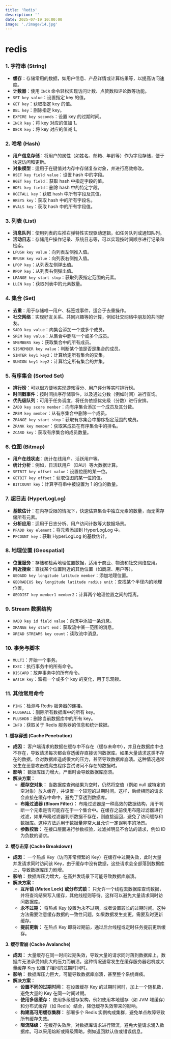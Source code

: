 ```yaml
---
title: 'Redis'
description: ''
date: 2025-07-19 10:00:00
image: './image/14.jpg'
---
```

# redis

### **1. 字符串 (String)**

- **缓存**：存储常用的数据，如用户信息、产品详情或计算结果等，以提高访问速度。
- **计数器**：使用 `INCR` 命令轻松实现访问计数、点赞数和评论数等功能。
- `SET key value`：设置指定 key 的值。
- `GET key`：获取指定 key 的值。
- `DEL key`：删除指定 key。
- `EXPIRE key seconds`：设置 key 的过期时间。
- `INCR key`：将 key 对应的值加 1。
- `DECR key`：将 key 对应的值减 1。

### **2. 哈希 (Hash)**

- **用户信息存储**：将用户的属性（如姓名、邮箱、年龄等）作为字段存储，便于快速访问和更新。
- **对象模型**：适用于在键值对内存中存储复杂对象，并进行高效修改。
- `HSET key field value`：设置 hash 中的字段。
- `HGET key field`：获取 hash 中指定字段的值。
- `HDEL key field`：删除 hash 中的特定字段。
- `HGETALL key`：获取 hash 中所有字段及其值。
- `HKEYS key`：获取 hash 中的所有字段名。
- `HVALS key`：获取 hash 中的所有字段值。

### **3. 列表 (List)**

- **消息队列**：使用列表的左推右弹特性实现驱动逻辑，如任务队列或通知队列。
- **活动日志**：存储用户操作记录、系统日志等，可以实现按时间顺序进行记录和检索。
- `LPUSH key value`：向列表左侧推入值。
- `RPUSH key value`：向列表右侧推入值。
- `LPOP key`：从列表左侧弹出值。
- `RPOP key`：从列表右侧弹出值。
- `LRANGE key start stop`：获取列表指定范围的元素。
- `LLEN key`：获取列表中的元素数量。

### **4. 集合 (Set)**

- **去重**：用于存储唯一用户、标签或事件，适合于去重操作。
- **社交网络**：实现好友关系、共同兴趣等的计算，例如社交网络中朋友的共同好友。
- `SADD key value`：向集合添加一个或多个成员。
- `SREM key value`：从集合中删除一个或多个成员。
- `SMEMBERS key`：获取集合中的所有成员。
- `SISMEMBER key value`：判断某个值是否是集合的成员。
- `SINTER key1 key2`：计算给定所有集合的交集。
- `SUNION key1 key2`：计算给定所有集合的并集。

### **5. 有序集合 (Sorted Set)**

- **排行榜**：可以很方便地实现游戏得分、用户评分等实时排行榜。
- **时间戳事件**：按时间排序存储事件，以及通过分数（例如时间）进行查询。
- **优先级队列**：可用于任务调度，将任务依据优先级（分数）进行安排。
- `ZADD key score member`：向有序集合添加一个成员及其分数。
- `ZREM key member`：从有序集合中删除一个成员。
- `ZRANGE key start stop`：获取有序集合中排序指定范围的成员。
- `ZRANK key member`：获取某成员在有序集合中的排名。
- `ZCARD key`：获取有序集合的成员数量。

### **6. 位图 (Bitmap)**

- **用户在线状态**：统计在线用户、活跃用户等。
- **统计分析**：例如，日活跃用户（DAU）等大数据计算。
- `SETBIT key offset value`：设置位图的某一位。
- `GETBIT key offset`：获取位图的某一位的值。
- `BITCOUNT key`：计算字符串中被设置为 1 的位的数量。

### **7. 超日志 (HyperLogLog)**

- **基数估计**：在内存受限的情况下，快速估算集合中独立元素的数量，而无需存储所有元素。
- **分析应用**：适用于日志分析、用户访问计数等大数据场景。
- `PFADD key element`：将元素添加到 HyperLogLog 中。
- `PFCOUNT key`：获取 HyperLogLog 的基数估计。

### **8. 地理位置 (Geospatial)**

- **位置服务**：存储和检索地理位置数据，适用于商业、物流和社交网络应用。
- **附近搜索**：查找某个位置附近的其他位置（如商店、用户等）。
- `GEOADD key longitude latitude member`：添加地理位置。
- `GEORADIUS key longitude latitude radius unit`：查找某个半径内的地理位置。
- `GEODIST key member1 member2`：计算两个地理位置之间的距离。

### **9. Stream 数据结构**

- `XADD key id field value`：向流中添加一条消息。
- `XRANGE key start end`：获取流中某一范围的消息。
- `XREAD STREAMS key count`：读取流中消息。

### **10. 事务与脚本**

- `MULTI`：开始一个事务。
- `EXEC`：执行事务中的所有命令。
- `DISCARD`：放弃事务中的所有命令。
- `WATCH key`：监视一个或多个 key 的变化，用于乐观锁。

### **11. 其他常用命令**

- `PING`：检测与 Redis 服务器的连接。
- `FLUSHALL`：删除所有数据库中的所有 key。
- `FLUSHDB`：删除当前数据库中的所有 key。
- `INFO`：获取关于 Redis 服务器的信息和统计数据。

**1. 缓存穿透 (Cache Penetration)**

- **成因：** 客户端请求的数据在缓存中不存在（缓存未命中），并且在数据库中也不存在，导致请求每次都会穿透缓存直接访问数据库。如果大量请求这类不存在的数据，会对数据库造成很大的压力，甚至导致数据库崩溃。这种情况通常发生在恶意攻击或爬虫程序尝试访问不存在的数据时。
- **影响：** 数据库压力增大，严重时会导致数据库崩溃。
- **解决方案：**
    - **缓存空对象：** 当数据库查询结果为空时，仍然将空值（例如 null 或特定的空对象）放入缓存，并设置一个较短的过期时间。这样，后续相同的请求会直接在缓存中命中，避免了穿透到数据库。
    - **布隆过滤器 (Bloom Filter)：** 布隆过滤器是一种高效的数据结构，用于判断一个元素是否可能存在于一个集合中。在缓存之前使用布隆过滤器进行过滤，如果布隆过滤器判断数据不存在，则直接返回，避免了访问缓存和数据库。这种方法适用于数据量非常大且允许一定误判率的场景。
    - **参数校验：** 在接口层面进行参数校验，过滤掉明显不合法的请求，例如 ID 为负数的请求。

**2. 缓存击穿 (Cache Breakdown)**

- **成因：** 一个热点 Key（访问非常频繁的 Key）在缓存中过期失效，此时大量并发请求同时访问该 Key，由于缓存中没有数据，这些请求会全部落到数据库上，导致数据库压力剧增。
- **影响：** 数据库压力增大，在高并发场景下可能导致数据库崩溃。
- **解决方案：**
    - **互斥锁 (Mutex Lock) 或分布式锁：** 只允许一个线程去数据库查询数据，并将查询结果写入缓存，其他线程则等待。这样可以避免大量请求同时访问数据库。
    - **永不过期：** 将热点 Key 设置为永不过期，或者设置较长的过期时间。这种方法需要注意缓存数据的一致性问题，如果数据发生变更，需要及时更新缓存。
    - **提前更新：** 在热点 Key 即将过期前，通过后台线程或定时任务提前更新缓存。

**3. 缓存雪崩 (Cache Avalanche)**

- **成因：** 大量缓存在同一时间过期失效，导致大量的请求同时落到数据库上，数据库无法承受如此大的压力而崩溃。这种情况通常发生在缓存服务器宕机或大量缓存 Key 设置了相同的过期时间时。
- **影响：** 数据库压力巨大，可能导致数据库崩溃，甚至整个系统瘫痪。
- **解决方案：**
    - **设置不同的过期时间：** 在设置缓存 Key 的过期时间时，加上一个随机数，避免大量的 Key 在同一时间过期。
    - **使用多级缓存：** 使用多级缓存架构，例如使用本地缓存（如 JVM 堆缓存）和分布式缓存（如 Redis）结合，降低缓存失效带来的影响。
    - **构建高可用缓存集群：** 部署多个 Redis 实例构成集群，避免单点故障导致所有缓存失效。
    - **限流降级：** 在缓存失效后，对数据库请求进行限流，避免大量请求涌入数据库。可以采用熔断或降级策略，例如返回默认值或错误信息。